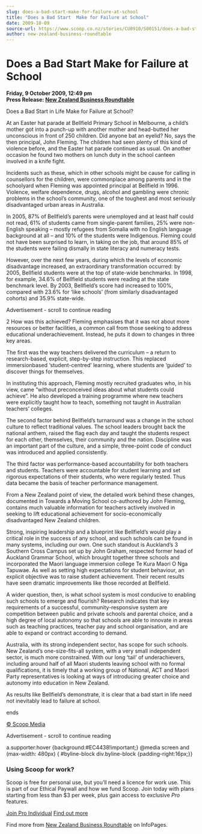 ```yaml
---
slug: does-a-bad-start-make-for-failure-at-school
title: "Does a Bad Start  Make for Failure at School"
date: 2009-10-09
source-url: https://www.scoop.co.nz/stories/CU0910/S00151/does-a-bad-start-make-for-failure-at-school.htm
author: new-zealand-business-roundtable
---
```

Does a Bad Start Make for Failure at School
===========================================

**Friday, 9 October 2009, 12:49 pm**  
**Press Release: [New Zealand Business Roundtable](https://info.scoop.co.nz/New_Zealand_Business_Roundtable)**

Does a Bad Start in Life Make for Failure at School?

At an Easter hat parade at Bellfield Primary School in Melbourne, a child’s mother got into a punch-up with another mother and head-butted her unconscious in front of 250 children. Did anyone bat an eyelid? No, says the then principal, John Fleming. The children had seen plenty of this kind of violence before, and the Easter hat parade continued as usual. On another occasion he found two mothers on lunch duty in the school canteen involved in a knife fight.

Incidents such as these, which in other schools might be cause for calling in counsellors for the children, were commonplace among parents and in the schoolyard when Fleming was appointed principal at Bellfield in 1996. Violence, welfare dependence, drugs, alcohol and gambling were chronic problems in the school’s community, one of the toughest and most seriously disadvantaged urban areas in Australia.

In 2005, 87% of Bellfield’s parents were unemployed and at least half could not read, 61% of students came from single-parent families, 25% were non- English speaking – mostly refugees from Somalia with no English language background at all – and 10% of the students were Indigenous. Fleming could not have been surprised to learn, in taking on the job, that around 85% of the students were failing dismally in state literacy and numeracy tests.

However, over the next few years, during which the levels of economic disadvantage increased, an extraordinary transformation occurred: by 2005, Bellfield students were at the top of state-wide benchmarks. In 1998, for example, 34.6% of Bellfield students were reading at the state benchmark level. By 2003, Bellfield’s score had increased to 100%, compared with 23.6% for ‘like schools’ (from similarly disadvantaged cohorts) and 35.9% state-wide.

Advertisement - scroll to continue reading





2 How was this achieved? Fleming emphasises that it was not about more resources or better facilities, a common call from those seeking to address educational underachievement. Instead, he puts it down to changes in three key areas.

The first was the way teachers delivered the curriculum – a return to research-based, explicit, step-by-step instruction. This replaced immersionbased ‘student-centred’ learning, where students are ‘guided’ to discover things for themselves.

In instituting this approach, Fleming mostly recruited graduates who, in his view, came “without preconceived ideas about what students could achieve”. He also developed a training programme where new teachers were explicitly taught how to teach, something not taught in Australian teachers’ colleges.

The second factor behind Bellfield’s turnaround was a change in the school culture to reflect traditional values. The school leaders brought back the national anthem, raised the flag each day and taught the students respect for each other, themselves, their community and the nation. Discipline was an important part of the culture, and a simple, three-point code of conduct was introduced and applied consistently.

The third factor was performance-based accountability for both teachers and students. Teachers were accountable for student learning and set rigorous expectations of their students, who were regularly tested. Thus data became the basis of teacher performance management.

From a New Zealand point of view, the detailed work behind these changes, documented in Towards a Moving School co-authored by John Fleming, contains much valuable information for teachers actively involved in seeking to lift educational achievement for socio-economically disadvantaged New Zealand children.

Strong, inspiring leadership and a blueprint like Bellfield’s would play a critical role in the success of any school, and such schools can be found in many systems, including our own. One such standout is Auckland’s 3 Southern Cross Campus set up by John Graham, respected former head of Auckland Grammar School, which brought together three schools and incorporated the Maori language immersion college Te Kura Maori O Nga Tapuwae. As well as setting high expectations for student behaviour, an explicit objective was to raise student achievement. Their recent results have seen dramatic improvements like those recorded at Bellfield.

A wider question, then, is what school system is most conducive to enabling such schools to emerge and flourish? Research indicates that key requirements of a successful, community-responsive system are competition between public and private schools and parental choice, and a high degree of local autonomy so that schools are able to innovate in areas such as teaching practices, teacher pay and school organisation, and are able to expand or contract according to demand.

Australia, with its strong independent sector, has scope for such schools. New Zealand’s one-size-fits-all system, with a very small independent sector, is much more constrained. With our long ‘tail’ of underachievers, including around half of all Maori students leaving school with no formal qualifications, it is timely that a working group of National, ACT and Maori Party representatives is looking at ways of introducing greater choice and autonomy into education in New Zealand.

As results like Bellfield’s demonstrate, it is clear that a bad start in life need not inevitably lead to failure at school.

ends

[© Scoop Media](http://www.scoop.co.nz/about/terms.html)  

Advertisement - scroll to continue reading



a.supporter:hover {background:#EC4438!important;} @media screen and (max-width: 480px) { #byline-block div.byline-block {padding-right:16px;}}

### Using Scoop for work?

Scoop is free for personal use, but you’ll need a licence for work use. This is part of our Ethical Paywall and how we fund Scoop. Join today with plans starting from less than $3 per week, plus gain access to exclusive _Pro_ features.  
  
[Join Pro Individual](https://pro.scoop.co.nz/Individual/?from=ProIn24) [Find out more](https://pro.scoop.co.nz/using-scoop-for-work/?from=ProIn24)

Find more from [New Zealand Business Roundtable](https://info.scoop.co.nz/New_Zealand_Business_Roundtable) on InfoPages.